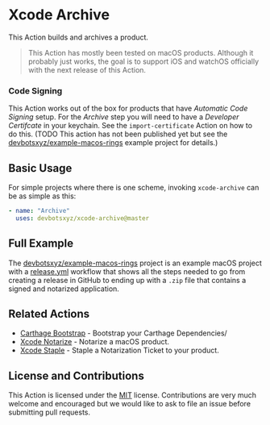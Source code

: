 # Xcode Archive

This Action builds and archives a product.

> This Action has mostly been tested on macOS products. Although it probably just works, the goal is to support iOS and watchOS officially with the next release of this Action.

### Code Signing

This Action works out of the box for products that have _Automatic Code Signing_ setup. For the _Archive_ step you will need to have a _Developer Certifcate_ in your keychain. See the `import-certificate` Action on how to do this. (TODO This action has not been published yet but see the [devbotsxyz/example-macos-rings](https://github.com/devbotsxyz/example-macos-rings) example project for details.)

## Basic Usage

For simple projects where there is one scheme, invoking `xcode-archive` can be as simple as this:

```yaml
- name: "Archive"
  uses: devbotsxyz/xcode-archive@master
```

## Full Example

The [devbotsxyz/example-macos-rings](https://github.com/devbotsxyz/example-macos-rings) project is an example macOS project with a [release.yml](https://github.com/devbotsxyz/example-macos-rings/.github/workflows/release.yml) workflow that shows all the steps needed to go from creating a release in GitHub to ending up with a `.zip` file that contains a signed and notarized application.

## Related Actions

 * [Carthage Bootstrap](https://github.com/marketplace/actions/xcode-staple) - Bootstrap your Carthage Dependencies/
 * [Xcode Notarize](https://github.com/marketplace/actions/xcode-notarize) - Notarize a macOS product.
 * [Xcode Staple](https://github.com/marketplace/actions/xcode-staple) - Staple a Notarization Ticket to your product.

## License and Contributions

This Action is licensed under the [MIT](LICENSE) license. Contributions are very much welcome and encouraged but we would like to ask to file an issue before submitting pull requests. 
